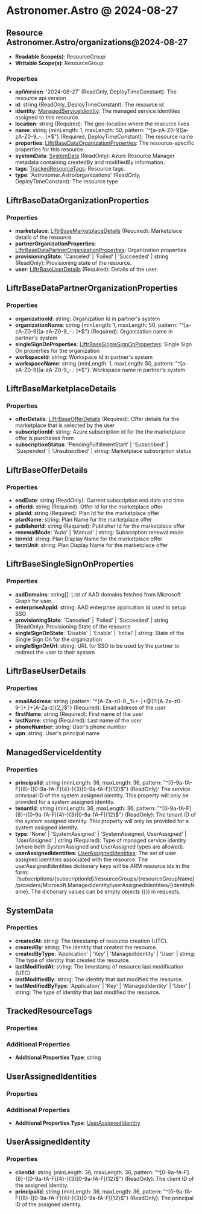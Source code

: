 # Astronomer.Astro @ 2024-08-27

## Resource Astronomer.Astro/organizations@2024-08-27
* **Readable Scope(s)**: ResourceGroup
* **Writable Scope(s)**: ResourceGroup
### Properties
* **apiVersion**: '2024-08-27' (ReadOnly, DeployTimeConstant): The resource api version
* **id**: string (ReadOnly, DeployTimeConstant): The resource id
* **identity**: [ManagedServiceIdentity](#managedserviceidentity): The managed service identities assigned to this resource.
* **location**: string (Required): The geo-location where the resource lives
* **name**: string {minLength: 1, maxLength: 50, pattern: "^[a-zA-Z0-9][a-zA-Z0-9_\-.: ]*$"} (Required, DeployTimeConstant): The resource name
* **properties**: [LiftrBaseDataOrganizationProperties](#liftrbasedataorganizationproperties): The resource-specific properties for this resource.
* **systemData**: [SystemData](#systemdata) (ReadOnly): Azure Resource Manager metadata containing createdBy and modifiedBy information.
* **tags**: [TrackedResourceTags](#trackedresourcetags): Resource tags.
* **type**: 'Astronomer.Astro/organizations' (ReadOnly, DeployTimeConstant): The resource type

## LiftrBaseDataOrganizationProperties
### Properties
* **marketplace**: [LiftrBaseMarketplaceDetails](#liftrbasemarketplacedetails) (Required): Marketplace details of the resource.
* **partnerOrganizationProperties**: [LiftrBaseDataPartnerOrganizationProperties](#liftrbasedatapartnerorganizationproperties): Organization properties
* **provisioningState**: 'Canceled' | 'Failed' | 'Succeeded' | string (ReadOnly): Provisioning state of the resource.
* **user**: [LiftrBaseUserDetails](#liftrbaseuserdetails) (Required): Details of the user.

## LiftrBaseDataPartnerOrganizationProperties
### Properties
* **organizationId**: string: Organization Id in partner's system
* **organizationName**: string {minLength: 1, maxLength: 50, pattern: "^[a-zA-Z0-9][a-zA-Z0-9_\-.: ]*$"} (Required): Organization name in partner's system
* **singleSignOnProperties**: [LiftrBaseSingleSignOnProperties](#liftrbasesinglesignonproperties): Single Sign On properties for the organization
* **workspaceId**: string: Workspace Id in partner's system
* **workspaceName**: string {minLength: 1, maxLength: 50, pattern: "^[a-zA-Z0-9][a-zA-Z0-9_\-.: ]*$"}: Workspace name in partner's system

## LiftrBaseMarketplaceDetails
### Properties
* **offerDetails**: [LiftrBaseOfferDetails](#liftrbaseofferdetails) (Required): Offer details for the marketplace that is selected by the user
* **subscriptionId**: string: Azure subscription id for the the marketplace offer is purchased from
* **subscriptionStatus**: 'PendingFulfillmentStart' | 'Subscribed' | 'Suspended' | 'Unsubscribed' | string: Marketplace subscription status

## LiftrBaseOfferDetails
### Properties
* **endDate**: string (ReadOnly): Current subscription end date and time
* **offerId**: string (Required): Offer Id for the marketplace offer
* **planId**: string (Required): Plan Id for the marketplace offer
* **planName**: string: Plan Name for the marketplace offer
* **publisherId**: string (Required): Publisher Id for the marketplace offer
* **renewalMode**: 'Auto' | 'Manual' | string: Subscription renewal mode
* **termId**: string: Plan Display Name for the marketplace offer
* **termUnit**: string: Plan Display Name for the marketplace offer

## LiftrBaseSingleSignOnProperties
### Properties
* **aadDomains**: string[]: List of AAD domains fetched from Microsoft Graph for user.
* **enterpriseAppId**: string: AAD enterprise application Id used to setup SSO
* **provisioningState**: 'Canceled' | 'Failed' | 'Succeeded' | string (ReadOnly): Provisioning State of the resource
* **singleSignOnState**: 'Disable' | 'Enable' | 'Initial' | string: State of the Single Sign On for the organization
* **singleSignOnUrl**: string: URL for SSO to be used by the partner to redirect the user to their system

## LiftrBaseUserDetails
### Properties
* **emailAddress**: string {pattern: "^[A-Za-z0-9._%+-]+@(?:[A-Za-z0-9-]+\.)+[A-Za-z]{2,}$"} (Required): Email address of the user
* **firstName**: string (Required): First name of the user
* **lastName**: string (Required): Last name of the user
* **phoneNumber**: string: User's phone number
* **upn**: string: User's principal name

## ManagedServiceIdentity
### Properties
* **principalId**: string {minLength: 36, maxLength: 36, pattern: "^[0-9a-fA-F]{8}-([0-9a-fA-F]{4}-){3}[0-9a-fA-F]{12}$"} (ReadOnly): The service principal ID of the system assigned identity. This property will only be provided for a system assigned identity.
* **tenantId**: string {minLength: 36, maxLength: 36, pattern: "^[0-9a-fA-F]{8}-([0-9a-fA-F]{4}-){3}[0-9a-fA-F]{12}$"} (ReadOnly): The tenant ID of the system assigned identity. This property will only be provided for a system assigned identity.
* **type**: 'None' | 'SystemAssigned' | 'SystemAssigned, UserAssigned' | 'UserAssigned' | string (Required): Type of managed service identity (where both SystemAssigned and UserAssigned types are allowed).
* **userAssignedIdentities**: [UserAssignedIdentities](#userassignedidentities): The set of user assigned identities associated with the resource. The userAssignedIdentities dictionary keys will be ARM resource ids in the form: '/subscriptions/{subscriptionId}/resourceGroups/{resourceGroupName}/providers/Microsoft.ManagedIdentity/userAssignedIdentities/{identityName}. The dictionary values can be empty objects ({}) in requests.

## SystemData
### Properties
* **createdAt**: string: The timestamp of resource creation (UTC).
* **createdBy**: string: The identity that created the resource.
* **createdByType**: 'Application' | 'Key' | 'ManagedIdentity' | 'User' | string: The type of identity that created the resource.
* **lastModifiedAt**: string: The timestamp of resource last modification (UTC)
* **lastModifiedBy**: string: The identity that last modified the resource.
* **lastModifiedByType**: 'Application' | 'Key' | 'ManagedIdentity' | 'User' | string: The type of identity that last modified the resource.

## TrackedResourceTags
### Properties
### Additional Properties
* **Additional Properties Type**: string

## UserAssignedIdentities
### Properties
### Additional Properties
* **Additional Properties Type**: [UserAssignedIdentity](#userassignedidentity)

## UserAssignedIdentity
### Properties
* **clientId**: string {minLength: 36, maxLength: 36, pattern: "^[0-9a-fA-F]{8}-([0-9a-fA-F]{4}-){3}[0-9a-fA-F]{12}$"} (ReadOnly): The client ID of the assigned identity.
* **principalId**: string {minLength: 36, maxLength: 36, pattern: "^[0-9a-fA-F]{8}-([0-9a-fA-F]{4}-){3}[0-9a-fA-F]{12}$"} (ReadOnly): The principal ID of the assigned identity.

